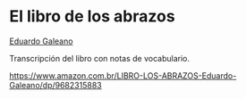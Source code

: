 # El libro de los abrazos
[Eduardo Galeano](https://www.amazon.com.br/s?i=stripbooks&rh=p_27%3AEduardo+H+Galeano&s=relevancerank&text=Eduardo+H+Galeano&ref=dp_byline_sr_book_1)

Transcripción del libro con notas de vocabulario.

https://www.amazon.com.br/LIBRO-LOS-ABRAZOS-Eduardo-Galeano/dp/9682315883